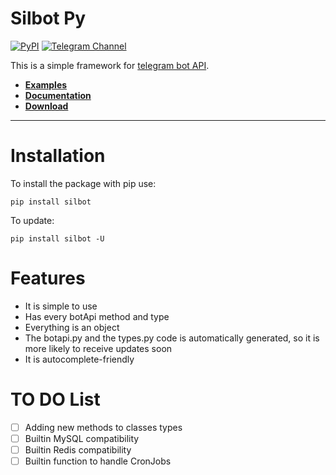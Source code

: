 # Silbot Py

[![PyPI](https://img.shields.io/pypi/v/silbot.svg)](https://pypi.python.org/pypi/silbot)
[![Telegram Channel](https://img.shields.io/badge/telegram_channel-@silverosp-0d86d7.svg?style=flat)](https://t.me/SilverOSp)

This is a simple framework for [telegram bot API](https://core.telegram.org/bots/api).

- [__Examples__](https://github.com/SilverOS/Silbot-Py/tree/master/examples)
- [__Documentation__](https://silbot.silveros.it)
- [__Download__](https://github.com/SilverOS/Silbot-Py/archive/1.2.0.zip)
- - -

# Installation
To install the package with pip use:
```
pip install silbot
```
To update:
```
pip install silbot -U
```
# Features
- It is simple to use
- Has every botApi method and type
- Everything is an object
- The botapi.py and the types.py code is automatically generated, so it is more likely to receive updates soon
- It is autocomplete-friendly
# TO DO List
- [ ] Adding new methods to classes types
- [ ] Builtin MySQL compatibility
- [ ] Builtin Redis compatibility
- [ ] Builtin function to handle CronJobs
